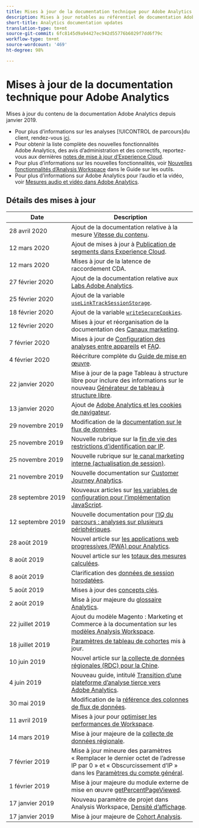 ```yaml
---
title: Mises à jour de la documentation technique pour Adobe Analytics
description: Mises à jour notables au référentiel de documentation Adobe Analytics.
short-title: Analytics documentation updates
translation-type: tm+mt
source-git-commit: 6fc8145d9a94427ec942d55776b6029f7dd6f79c
workflow-type: tm+mt
source-wordcount: '469'
ht-degree: 98%

---
```



# Mises à jour de la documentation technique pour Adobe Analytics

Mises à jour du contenu de la documentation Adobe Analytics depuis janvier 2019.

* Pour plus d’informations sur les analyses [!UICONTROL de parcours]du client, rendez-vous [ici](https://docs.adobe.com/content/help/fr-FR/analytics-platform/using/cja-landing.html).
* Pour obtenir la liste complète des nouvelles fonctionnalités Adobe Analytics, des avis d’administration et des correctifs, reportez-vous aux dernières [notes de mise à jour d’Experience Cloud](https://docs.adobe.com/content/help/fr-FR/release-notes/experience-cloud/current.html).
* Pour plus d’informations sur les nouvelles fonctionnalités, voir [Nouvelles fonctionnalités d’Analysis Workspace](/help/analyze/analysis-workspace/new-features-in-analysis-workspace.md) dans le Guide sur les outils.
* Pour plus d’informations sur Adobe Analytics pour l’audio et la vidéo, voir [Mesures audio et vidéo dans Adobe Analytics](https://docs.adobe.com/content/help/fr-FR/media-analytics/using/media-overview.html).

## Détails des mises à jour

| Date | Description |
|---|---|
| 28 avril 2020 | Ajout de la documentation relative à la mesure [Vitesse du contenu](/help/components/metrics/content-velocity.md). |
| 12 mars 2020 | Ajout de mises à jour à [Publication de segments dans Experience Cloud](/help/components/c-segmentation/c-segmentation-workflow/seg-publish.md). |
| 12 mars 2020 | Mises à jour de la latence de raccordement CDA. |
| 27 février 2020 | Ajout de la documentation relative aux [Labs Adobe Analytics](https://docs.adobe.com/content/help/fr-FR/analytics/analyze/tech-previews/overview.html). |
| 25 février 2020 | Ajout de la variable [`useLinkTrackSessionStorage`](/help/implement/vars/config-vars/uselinktracksessionstorage.md). |
| 18 février 2020 | Ajout de la variable [`writeSecureCookies`](/help/implement/vars/config-vars/writesecurecookies.md). |
| 12 février 2020 | Mises à jour et réorganisation de la documentation des [Canaux marketing](/help/components/c-marketing-channels/c-getting-started-mchannel.md). |
| 7 février 2020 | Mises à jour de [Configuration des analyses entre appareils](../components/cda/cda-setup.md) et [FAQ](../components/cda/cda-faq.md). |
| 4 février 2020 | Réécriture complète du [Guide de mise en œuvre](../implement/home.md). |
| 22 janvier 2020 | Mise à jour de la page Tableau à structure libre pour inclure des informations sur le nouveau [Générateur de tableau à structure libre](/help/analyze/analysis-workspace/visualizations/freeform-table.md). |
| 13 janvier 2020 | Ajout de [Adobe Analytics et les cookies de navigateur](../technotes/cookies.md). |
| 29 novembre 2019 | Modification de la [documentation sur le flux de données](/help/export/analytics-data-feed/data-feed-overview.md). |
| 25 novembre 2019 | Nouvelle rubrique sur la [fin de vie des restrictions d’identification par IP](https://docs.adobe.com/content/help/fr-FR/analytics/admin/company-settings/login-restrictions-eol.html). |
| 25 novembre 2019 | Nouvelle rubrique sur [le canal marketing interne (actualisation de session)](https://docs.adobe.com/content/help/en/analytics/components/marketing-channels/session-refresh.html). |
| 21 novembre 2019 | Nouvelle documentation sur [Customer Journey Analytics](https://docs.adobe.com/content/help/fr-FR/analytics-platform/using/cja-landing.html). |
| 28 septembre 2019 | Nouveaux articles sur [les variables de configuration pour l’implémentation JavaScript](https://docs.adobe.com/content/help/fr-FR/analytics/implementation/vars/config-vars/configuration-variables.translate.html). |
| 12 septembre 2019 | Nouvelle documentation pour [l’IQ du parcours : analyses sur plusieurs périphériques](https://docs.adobe.com/content/help/fr-FR/analytics/components/cda/cda-home.html). |
| 28 août 2019 | Nouvel article sur [les applications web progressives (PWA) pour Analytics](https://docs.adobe.com/content/help/fr-FR/analytics/analyze/pwa/pwa.html). |
| 8 août 2019 | Nouvel article sur les [totaux des mesures calculées](/help/components/c-calcmetrics/cm-totals.md). |
| 8 août 2019 | Clarification des [données de session horodatées](/help/admin/admin/timestamp-optional.md). |
| 5 août 2019 | Mises à jour des [concepts clés](/help/analyze/reports-analytics/key-concepts.md). |
| 2 août 2019 | Mise à jour majeure du [glossaire Analytics](/help/technotes/terms.md). |
| 22 juillet 2019 | Ajout du modèle Magento : Marketing et Commerce à la documentation sur les [modèles Analysis Workspace](/help/analyze/analysis-workspace/build-workspace-project/starter-projects.md). |
| 18 juillet 2019 | [Paramètres de tableau de cohortes](/help/analyze/analysis-workspace/visualizations/cohort-table/t-cohort.md) mis à jour. |
| 10 juin 2019 | Nouvel article sur [la collecte de données régionales (RDC) pour la Chine](https://docs.adobe.com/content/help/en/analytics/technotes/rdc/rdc-china.html). |
| 4 juin 2019 | Nouveau guide, intitulé [Transition d’une plateforme d’analyse tierce vers Adobe Analytics](/help/technotes/ga-to-aa/home.md). |
| 30 mai 2019 | Modification de la [référence des colonnes de flux de données](/help/export/analytics-data-feed/c-df-contents/datafeeds-reference.md). |
| 11 avril 2019 | Mises à jour pour [optimiser les performances de Workspace](/help/analyze/analysis-workspace/workspace-faq/optimizing-performance.md). |
| 14 mars 2019 | Mise à jour majeure de la [collecte de données régionale](/help/technotes/rdc/regional-data-collection.md). |
| 7 février 2019 | Mise à jour mineure des paramètres « Remplacer le dernier octet de l’adresse IP par 0 » et « Obscurcissement d’IP » dans les [Paramètres du compte général](/help/admin/admin/general-acct-settings-admin.md). |
| 1 février 2019 | Mise à jour majeure du module externe de mise en œuvre [getPercentPageViewed](../implement/vars/plugins/getpercentpageviewed.md). |
| 17 janvier 2019 | Nouveau paramètre de projet dans Analysis Workspace, [Densité d’affichage](/help/analyze/analysis-workspace/build-workspace-project/view-density.md). |
| 17 janvier 2019 | Mise à jour majeure de [Cohort Analysis](/help/analyze/analysis-workspace/visualizations/cohort-table/cohort-analysis.md). |
